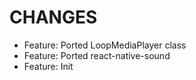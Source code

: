 # CHANGES

- Feature: Ported LoopMediaPlayer class
- Feature: Ported react-native-sound
- Feature: Init